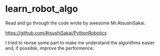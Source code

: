# learn_robot_algo

Read and go through the code wrote by awesome Mr.AtsushiSakai.

https://github.com/AtsushiSakai/PythonRobotics

I tried to revise some part to make me understand the algorithms easier and, if possible, improve the performence.
